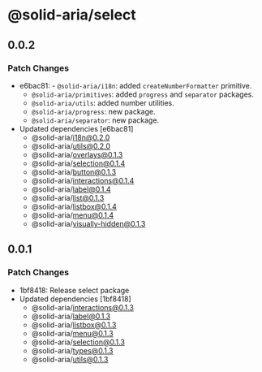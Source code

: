 # @solid-aria/select

## 0.0.2

### Patch Changes

- e6bac81: - `@solid-aria/i18n`: added `createNumberFormatter` primitive.
  - `@solid-aria/primitives`: added `progress` and `separator` packages.
  - `@solid-aria/utils`: added number utilities.
  - `@solid-aria/progress`: new package.
  - `@solid-aria/separator`: new package.
- Updated dependencies [e6bac81]
  - @solid-aria/i18n@0.2.0
  - @solid-aria/utils@0.2.0
  - @solid-aria/overlays@0.1.3
  - @solid-aria/selection@0.1.4
  - @solid-aria/button@0.1.3
  - @solid-aria/interactions@0.1.4
  - @solid-aria/label@0.1.4
  - @solid-aria/list@0.1.3
  - @solid-aria/listbox@0.1.4
  - @solid-aria/menu@0.1.4
  - @solid-aria/visually-hidden@0.1.3

## 0.0.1

### Patch Changes

- 1bf8418: Release select package
- Updated dependencies [1bf8418]
  - @solid-aria/interactions@0.1.3
  - @solid-aria/label@0.1.3
  - @solid-aria/listbox@0.1.3
  - @solid-aria/menu@0.1.3
  - @solid-aria/selection@0.1.3
  - @solid-aria/types@0.1.3
  - @solid-aria/utils@0.1.3

